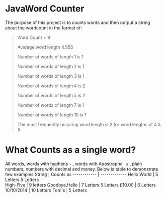 # JavaWord Counter
 The purpose of this project is to counts words and then output a string about the
 wordcount in the format of:
 
 >Word Count = 9
 >
 >Average word length 4.556
 >
 >Number of words of length 1 is 1
 >
 >Number of words of length 2 is 1 
 >
 >Number of words of length 3 is 1
 >
 >Number of words of length 4 is 2
 >
 >Number of words of length 5 is 2
 >
 >Number of words of length 7 is 1
 >
 >Number of words of length 10 is 1
 >
 >The most frequently occuring word length is 2,for word lengths of 4 & 5
 >
 
 # What Counts as a single word?
 All words, words with hyphens `-` , words with Apostrophe `'s` , plain numbers, numbers with decimal and money. Below is table to demonstrate
 few examples
String         | Counts as
------------   | -------------
Hello World    | 5 Letters 5 Letters  
High-Five      | 9 letters
Goodbye.Hello  | 7 Letters 5 Letters
£10.00         | 6 Letters
10/10/2014     | 10 Letters
Tom's          | 5 Letters

